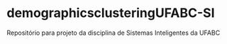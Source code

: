# demographicsclusteringUFABC-SI
Repositório para projeto da disciplina de Sistemas Inteligentes da UFABC

